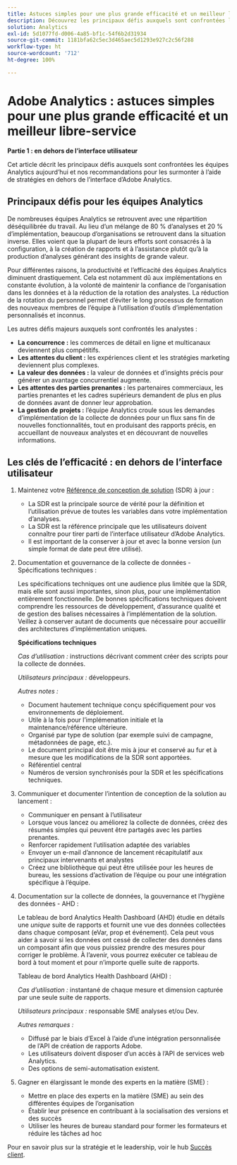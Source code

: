 ```yaml
---
title: Astuces simples pour une plus grande efficacité et un meilleur libre-service - Partie 1
description: Découvrez les principaux défis auxquels sont confrontées les équipes d’analyse et nos recommandations pour les surmonter à l’aide de stratégies en dehors de l’interface utilisateur d’Adobe Analytics.
solution: Analytics
exl-id: 5d1077fd-d006-4a85-bf1c-54f6b2d31934
source-git-commit: 1181bfa62c5ec3d465aec5d1293e927c2c56f288
workflow-type: ht
source-wordcount: '712'
ht-degree: 100%

---
```


# Adobe Analytics : astuces simples pour une plus grande efficacité et un meilleur libre-service

**Partie 1 : en dehors de l’interface utilisateur**

Cet article décrit les principaux défis auxquels sont confrontées les équipes Analytics aujourd’hui et nos recommandations pour les surmonter à l’aide de stratégies en dehors de l’interface d’Adobe Analytics.

## Principaux défis pour les équipes Analytics

De nombreuses équipes Analytics se retrouvent avec une répartition déséquilibrée du travail. Au lieu d’un mélange de 80 % d’analyses et 20 % d’implémentation, beaucoup d’organisations se retrouvent dans la situation inverse. Elles voient que la plupart de leurs efforts sont consacrés à la configuration, à la création de rapports et à l’assistance plutôt qu’à la production d’analyses générant des insights de grande valeur.

Pour différentes raisons, la productivité et l’efficacité des équipes Analytics diminuent drastiquement. Cela est notamment dû aux implémentations en constante évolution, à la volonté de maintenir la confiance de l’organisation dans les données et à la réduction de la rotation des analystes. La réduction de la rotation du personnel permet d’éviter le long processus de formation des nouveaux membres de l’équipe à l’utilisation d’outils d’implémentation personnalisés et inconnus.

Les autres défis majeurs auxquels sont confrontés les analystes :

* **La concurrence :** les commerces de détail en ligne et multicanaux deviennent plus compétitifs.
* **Les attentes du client :** les expériences client et les stratégies marketing deviennent plus complexes.
* **La valeur des données :** la valeur de données et d’insights précis pour générer un avantage concurrentiel augmente.
* **Les attentes des parties prenantes :** les partenaires commerciaux, les parties prenantes et les cadres supérieurs demandent de plus en plus de données avant de donner leur approbation.
* **La gestion de projets :** l’équipe Analytics croule sous les demandes d’implémentation de la collecte de données pour un flux sans fin de nouvelles fonctionnalités, tout en produisant des rapports précis, en accueillant de nouveaux analystes et en découvrant de nouvelles informations.

## Les clés de l’efficacité : en dehors de l’interface utilisateur

1. Maintenez votre [Référence de conception de solution](/help/implementation/implementation-basics/creating-and-maintaining-an-sdr.md) (SDR) à jour :

   * La SDR est la principale source de vérité pour la définition et l’utilisation prévue de toutes les variables dans votre implémentation d’analyses.
   * La SDR est la référence principale que les utilisateurs doivent connaître pour tirer parti de l’interface utilisateur d’Adobe Analytics.
   * Il est important de la conserver à jour et avec la bonne version (un simple format de date peut être utilisé).

1. Documentation et gouvernance de la collecte de données - Spécifications techniques :

   Les spécifications techniques ont une audience plus limitée que la SDR, mais elle sont aussi importantes, sinon plus, pour une implémentation entièrement fonctionnelle. De bonnes spécifications techniques doivent comprendre les ressources de développement, d’assurance qualité et de gestion des balises nécessaires à l’implémentation de la solution. Veillez à conserver autant de documents que nécessaire pour accueillir des architectures d’implémentation uniques.

   **Spécifications techniques**

   _Cas d’utilisation :_ instructions décrivant comment créer des scripts pour la collecte de données.

   _Utilisateurs principaux :_ développeurs.

   _Autres notes :_

   * Document hautement technique conçu spécifiquement pour vos environnements de déploiement.
   * Utile à la fois pour l’implémenation initiale et la maintenance/référence ultérieure.
   * Organisé par type de solution (par exemple suivi de campagne, métadonnées de page, etc.).
   * Le document principal doit être mis à jour et conservé au fur et à mesure que les modifications de la SDR sont apportées.
   * Référentiel central
   * Numéros de version synchronisés pour la SDR et les spécifications techniques.

1. Communiquer et documenter l’intention de conception de la solution au lancement :

   * Communiquer en pensant à l’utilisateur
   * Lorsque vous lancez ou améliorez la collecte de données, créez des résumés simples qui peuvent être partagés avec les parties prenantes.
   * Renforcer rapidement l’utilisation adaptée des variables
   * Envoyer un e-mail d’annonce de lancement récapitulatif aux principaux intervenants et analystes
   * Créez une bibliothèque qui peut être utilisée pour les heures de bureau, les sessions d’activation de l’équipe ou pour une intégration spécifique à l’équipe.

1. Documentation sur la collecte de données, la gouvernance et l’hygiène des données - AHD :

   Le tableau de bord Analytics Health Dashboard (AHD) étudie en détails une _unique_ suite de rapports et fournit une vue des données collectées dans chaque composant (eVar, prop et événement). Cela peut vous aider à savoir si les données ont cessé de collecter des données dans un composant afin que vous puissiez prendre des mesures pour corriger le problème. À l’avenir, vous pourrez exécuter ce tableau de bord à tout moment et pour n’importe quelle suite de rapports.

   Tableau de bord Analytics Health Dashboard (AHD) :

   _Cas d’utilisation :_ instantané de chaque mesure et dimension capturée par une seule suite de rapports.

   _Utilisateurs principaux :_ responsable SME analyses et/ou Dev.

   _Autres remarques :_
   * Diffusé par le biais d’Excel à l’aide d’une intégration personnalisée de l’API de création de rapports Adobe.
   * Les utilisateurs doivent disposer d’un accès à l’API de services web Analytics.
   * Des options de semi-automatisation existent.

1. Gagner en élargissant le monde des experts en la matière (SME) :

   * Mettre en place des experts en la matière (SME) au sein des différentes équipes de l’organisation
   * Établir leur présence en contribuant à la socialisation des versions et des succès
   * Utiliser les heures de bureau standard pour former les formateurs et réduire les tâches ad hoc

Pour en savoir plus sur la stratégie et le leadership, voir le hub [Succès client](https://experienceleague.adobe.com/docs/customer-success/customer-success/overview.html?lang=fr).